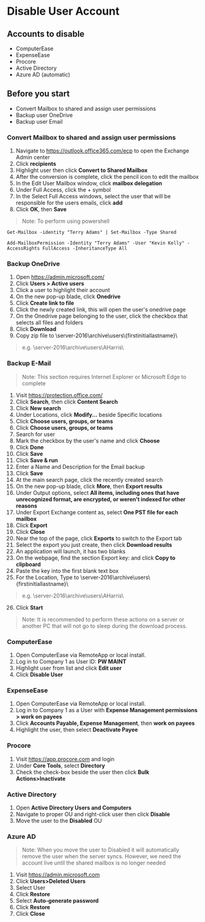 # Disable User Account
## Accounts to disable
* ComputerEase
* ExpenseEase
* Procore
* Active Directory
* Azure AD (automatic)
## Before you start
* Convert Mailbox to shared and assign user permissions
* Backup user OneDrive
* Backup user Email
### Convert Mailbox to shared and assign user permissions
1. Navigate to https://outlook.office365.com/ecp to open the Exchange Admin center
2. Click <strong>recipients</strong>
3. Highlight user then click <Strong>Convert to Shared Mailbox</strong>
4. After the conversion is complete, click the pencil icon to edit the mailbox
5. In the Edit User Mailbox window, click <strong> mailbox delegation</strong>
6. Under Full Access, click the + symbol
7. In the Select Full Access windows, select the user that will be responsible for the users emails, click <strong>add</strong>
8. Click <strong>OK</strong>, then <strong>Save</strong>
> Note: To perform using powershell 
<pre><code class="lang-powershell">Get-Mailbox -identity "Terry Adams" | Set-Mailbox -Type Shared</code></pre>
<pre><code class="lang-powershell">Add-MailboxPermission -Identity "Terry Adams" -User "Kevin Kelly" -AccessRights FullAccess -InheritanceType All</code></pre>
### Backup OneDrive
1. Open https://admin.microsoft.com/
2. Click <strong>Users > Active users</strong>
3. Click a user to highlight their account
4. On the new pop-up blade, click <strong>Onedrive</strong>
5. Click <strong>Create link to file</strong>
6. Click the newly created link, this will open the user's onedrive page
7. On the Onedrive page belonging to the user, click the checkbox that selects all files and folders
8. Click <strong> Download</strong>
9. Copy zip file to \\server-2016\archive\users\\{firstinitiallastname}\ 
> e.g. \\server-2016\archive\users\AHarris\
### Backup E-Mail
> Note: This section requires Internet Explorer or Microsoft Edge to complete
1. Visit https://protection.office.com/
2. Click <Strong>Search</strong>, then click <strong>Content Search</strong>
3. Click <strong>New search</strong>
4. Under Locations, click <strong>Modify...</strong> beside Specific locations
5. Click <strong>Choose users, groups, or teams</strong>
6. Click <strong>Choose users, groups, or teams</strong>
7. Search for user
8. Mark the checkbox by the user's name and click <strong>Choose</strong>
9. Click <strong>Done</strong>
10. Click <strong>Save</strong>
11. Click <strong>Save & run</strong>
12. Enter a Name and Description for the Email backup
13. Click <strong>Save</strong>
14. At the main search page, click the recently created search
15. On the new pop-up blade, click <strong>More</strong>, then <strong>Export results</strong>
16. Under Output options, select <strong>All items, including ones that have unrecognized format, are encrypted, or weren't indexed for other reasons</strong>
17. Under Export Exchange content as, select <strong>One PST file for each mailbox</strong>
18. Click <strong>Export</strong>
19. Click <strong>Close</strong>
20. Near the top of the page, click <strong>Exports</strong> to switch to the Export tab
21. Select the export you just create, then click <strong>Download results</strong>
22. An application will launch, it has two blanks
23. On the webpage, find the section Export key: and click <strong>Copy to clipboard</strong>
24. Paste the key into the first blank text box
25. For the  Location, Type to \\server-2016\archive\users\\{firstinitiallastname}\ 
> e.g. \\server-2016\archive\users\AHarris\
26. Click <strong>Start</strong>
> Note: It is recommended to perform these actions on a server or another PC that will not go to sleep during the download process.

### ComputerEase
1. Open ComputerEase via RemoteApp or local install.
2. Log in to Company 1 as User ID: <strong> PW MAINT </strong>
3. Highlight user from list and click <strong>Edit user</strong>
4. Click <strong>Disable User </strong>
### ExpenseEase
1. Open ComputerEase via RemoteApp or local install.
2. Log in to Company 1 as a User with <strong>Expense Management permissions > work on payees</strong>
3. Click <strong> Accounts Payable, Expense Management</strong>, then <strong> work on payees</strong>
4. Highlight the user, then select <strong>Deactivate Payee</strong>

### Procore
1. Visit https://app.procore.com and login
2. Under <strong>Core Tools</strong>, select <Strong>Directory</Strong>
3. Check the check-box beside the user then click <strong>Bulk Actions>Inactivate</strong>
### Active Directory
1. Open <strong>Active Directory Users and Computers</strong>
2. Navigate to proper OU and right-click user then click <strong> Disable</strong>
3. Move the user to the <strong>Disabled</strong> OU
### Azure AD
> Note: When you move the user to Disabled it will automatically remove the user when the server syncs.
> However, we need the account live until the shared mailbox is no longer needed
1. Visit https://admin.microsoft.com 
2. Click <strong>Users>Deleted Users</strong>
3. Select User
4. Click <strong>Restore</strong>
5. Select <strong>Auto-generate password</strong>
6. Click <strong>Restore</strong>
7. Click <strong>Close</strong>




